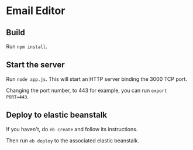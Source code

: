 # Email Editor

## Build

Run `npm install`.

## Start the server

Run `node app.js`. This will start an HTTP server binding the 3000 TCP port.

Changing the port number, to 443 for example, you can run `export PORT=443`.

## Deploy to elastic beanstalk

If you haven't, do `eb create` and follow its instructions.

Then run `eb deploy` to the associated elastic beanstalk.
